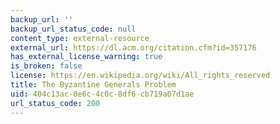 ```yaml
---
backup_url: ''
backup_url_status_code: null
content_type: external-resource
external_url: https://dl.acm.org/citation.cfm?id=357176
has_external_license_warning: true
is_broken: false
license: https://en.wikipedia.org/wiki/All_rights_reserved
title: The Byzantine Generals Problem
uid: 404c13ac-0e6c-4c0c-8df6-cb719a07d1ae
url_status_code: 200
---
```

